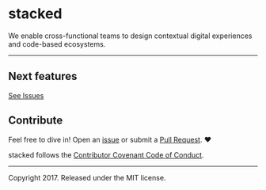 # stacked
We enable cross-functional teams to design contextual digital experiences and code-based ecosystems.

---------------
## Next features ##
[See Issues](https://github.com/stackedapp/stacked/issues?q=is%3Aopen+is%3Aissue)


## Contribute ##
Feel free to dive in! Open an
[issue](https://github.com/stackedapp/stacked/issues/new) or
submit a [Pull Request](https://github.com/stackedapp/stacked/compare). ❤️

stacked follows the [Contributor Covenant Code of Conduct](CODE_OF_CONDUCT.md).

---------------

Copyright 2017.
Released under the MIT license.
